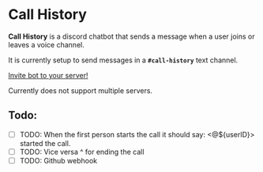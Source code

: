 # Call History

**Call History** is a discord chatbot that sends a message when a user joins or leaves a voice channel.

It is currently setup to send messages in a **`#call-history`** text channel.

[Invite bot to your server!](https://discord.com/oauth2/authorize?client_id=949136891440169000&permissions=33688592&scope=bot)

Currently does not support multiple servers.

## Todo:
- [ ] TODO: When the first person starts the call it should say: <@${userID}> started the call.
- [ ] TODO: Vice versa ^ for ending the call
- [ ] TODO: Github webhook